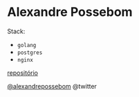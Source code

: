 
# Alexandre Possebom

Stack:

- `golang`
- `postgres`
- `nginx`

[repositório](https://github.com/alexandrepossebom/rinha-de-backend-2024)

[@alexandrepossebom](https://twitter.com/alexandrepossebom) @twitter
